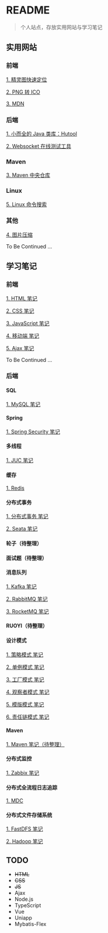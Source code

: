 # README

> 个人站点，存放实用网站与学习笔记

## 实用网站

### 前端

[1. 精灵图快速定位](https://www.spritecow.com/)

[2. PNG 转 ICO](https://www.img2go.com/zh/convert/png-to-ico)

[3. MDN](https://developer.mozilla.org/zh-CN/)

### 后端

[1. 小而全的 Java 类库：Hutool](https://doc.hutool.cn/pages/index/#%F0%9F%93%9A%E7%AE%80%E4%BB%8B)

[2. Websocket 在线测试工具](http://www.jsons.cn/websocket)

### Maven

[3. Maven 中央仓库](https://mvnrepository.com/)

### Linux

[5. Linux 命令搜索](https://wangchujiang.com/linux-commanda/)

### 其他

[4. 图片压缩](https://tinypng.com/)

To Be Continued ...

## 学习笔记

### 前端

[1. HTML 笔记](https://duoduo.center/HTML.md)

[2. CSS 笔记](https://duoduo.center/CSS.md)

[3. JavaScript 笔记](https://duoduo.center/JavaScript.md)

[4. 移动端 笔记](https://duoduo.center/移动端.md)

[5. Ajax 笔记](https://duoduo.center/Ajax.md)

To Be Continued ... 

### 后端

#### SQL

[1. MySQL 笔记](https://docs.duoduo.center/%23/1.%20SQL/MySQL.md)

#### Spring

[1. Spring Security 笔记](https://docs.duoduo.center/%23/2.%20Spring/Spring%20Security.md)

#### 多线程

[1. JUC 笔记](https://docs.duoduo.center/%23/3.%20多线程/JUC.md)

#### 缓存

[1. Redis](https://docs.duoduo.center/%23/4.%20Redis/Redis.md)

#### 分布式事务

[1. 分布式事务 笔记](https://docs.duoduo.center/%23/5.%20分布式事务/分布式事务.md)

[2. Seata 笔记](https://docs.duoduo.center/%23/5.%20分布式事务/Seata.md)

#### 轮子（待整理）

#### 面试题（待整理）

#### 消息队列

[1. Kafka 笔记](https://docs.duoduo.center/%23/8.%20MQ/Kafka.md)

[2. RabbitMQ 笔记](https://docs.duoduo.center/%23/8.%20MQ/RabbitMQ.md)

[3. RocketMQ 笔记](https://docs.duoduo.center/%23/8.%20MQ/RocketMQ.md)

#### RUOYI（待整理）

#### 设计模式

[1. 策略模式 笔记](https://docs.duoduo.center/%23/10.%20设计模式/策略模式)

[2. 单例模式 笔记](https://docs.duoduo.center/%23/10.%20设计模式/单例模式)

[3. 工厂模式 笔记](https://docs.duoduo.center/%23/10.%20设计模式/工厂模式)

[4. 观察者模式 笔记](https://docs.duoduo.center/%23/10.%20设计模式/观察者模式)

[5. 模版模式 笔记](https://docs.duoduo.center/%23/10.%20设计模式/模版模式)

[6. 责任链模式 笔记](https://docs.duoduo.center/%23/10.%20设计模式/责任链模式)

#### Maven

[1. Maven 笔记（待整理）]()

#### 分布式监控

[1. Zabbix 笔记](https://docs.duoduo.center/%23/12.%20Zabbix/Zabbix.md)

#### 分布式全流程日志追踪

[1. MDC](https://docs.duoduo.center/%23/13.%20分布式全流程日志追踪/MDC.md)

#### 分布式文件存储系统

[1. FastDFS 笔记](https://docs.duoduo.center/%23/14.%20分布式文件存储系统/FastDFS.md)

[2. Hadoop 笔记](https://docs.duoduo.center/%23/14.%20分布式文件存储系统/Hadoop.md)

## TODO

- ~~HTML~~
- ~~CSS~~
- ~~JS~~
- Ajax
- Node.js
- TypeScript
- Vue
- Uniapp
- Mybatis-Flex